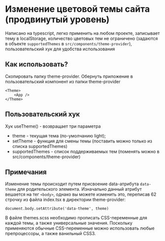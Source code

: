 # Изменение цветовой темы сайта (продвинутый уровень)

Написано на typescript, легко применить на любом проекте, записывает тему в localStorage, количество цветовых тем не ограничено (задаются в объекте `supportedThemes` в `src/components/theme-provider`), пользовательский хук для удобства использования

## Как использовать?

Скопировать папку theme-provider.
Обернуть приложение в пользовательский компонент <Theme> из папки theme-provider

```
<Theme>
	<App />
</Theme>
```

## Пользовательский хук

Хук useTheme() - возвращает три параметра

- theme - текущая тема (по-умолчанию light);
- setTheme - функция для смены темы (поставить можно только из списка supportedThemes)
- supportedThemes - список поддерживаемых тем (поменять можно в src/components/theme-provider)

## Примечания

Изменение темы происходит путем присвоение data-атрибута `data-theme` для родительского элемента. Изначально данный атрибут вешается на тег `<body>`, однако вы можете изменить это, переписав 62 строчку из файла index.tsx в директории theme-provider:

`document.body.setAttribute('data-theme', theme)`

В файле themes.scss необходимо прописать CSS-переменные для каждой темы, а также универсальные значения. Поскольку применяются обычные CSS-переменные можно использовать любые препроцессоры, а также ванильный CSS3. 
